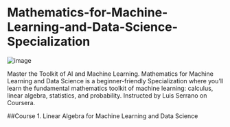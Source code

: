 # Mathematics-for-Machine-Learning-and-Data-Science-Specialization
![image](https://github.com/cgarciaca/Mathematics-for-Machine-Learning-and-Data-Science-Specialization/assets/107439390/cadb6070-854a-4b63-8077-9b58ac410813)

Master the Toolkit of AI and Machine Learning. Mathematics for Machine Learning and Data Science is a beginner-friendly Specialization where you’ll learn the fundamental mathematics toolkit of machine learning: calculus, linear algebra, statistics, and probability.  Instructed by Luis Serrano on Coursera.

##Course 1. Linear Algebra for Machine Learning and Data Science
